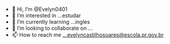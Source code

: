 - 👋 Hi, I’m @Evelyn0401
- 👀 I’m interested in ...estudar
- 🌱 I’m currently learning ...ingles
- 💞️ I’m looking to collaborate on ...
- 📫 How to reach me ...evelyncastilhosoares@escola.pr.gov.br

<!---
Evelyn0401/Evelyn0401 is a ✨ special ✨ repository because its `README.md` (this file) appears on your GitHub profile.
You can click the Preview link to take a look at your changes.
--->
